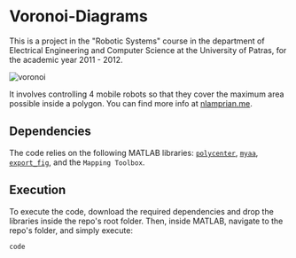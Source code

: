 Voronoi-Diagrams
================

This is a project in the "Robotic Systems" course in the department of Electrical Engineering and Computer Science at the University of Patras, for the academic year 2011 - 2012.

![voronoi](https://github.com/nlamprian/Voronoi-Diagrams/wiki/assets/voronoi.jpg)

It involves controlling 4 mobile robots so that they cover the maximum area possible inside a polygon. You can find more info at [nlamprian.me](https://nlamprian.me/project/robotics/control/2012-09-24-voronoi-diagrams).

Dependencies
------------

The code relies on the following MATLAB libraries: [`polycenter`](http://www.biomecardio.com/matlab/polycenter.html), [`myaa`](http://www.mathworks.com/matlabcentral/fileexchange/20979-myaa-my-anti-alias-for-matlab), [`export_fig`](http://www.mathworks.com/matlabcentral/fileexchange/23629-export-fig), and the `Mapping Toolbox`.

Execution
---------

To execute the code, download the required dependencies and drop the libraries inside the repo's root folder. Then, inside MATLAB, navigate to the repo's folder, and simply execute:

```
code
```
